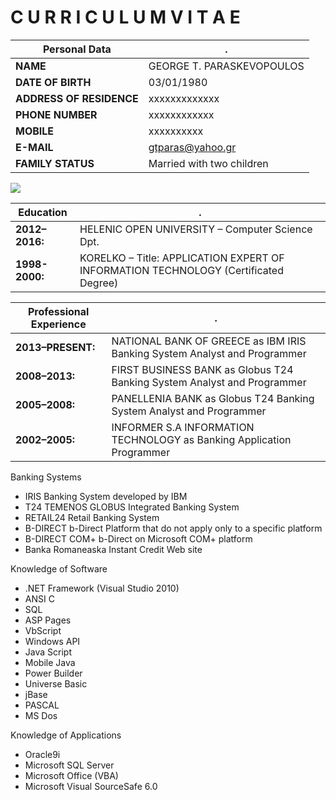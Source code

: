 # C U R R I C U L U M   V I T A E

Personal Data|.
-|-
**NAME**|GEORGE T. PARASKEVOPOULOS
**DATE OF BIRTH**|03/01/1980
**ADDRESS OF RESIDENCE**|xxxxxxxxxxxxx
**PHONE NUMBER**|xxxxxxxxxxxx
**MOBILE**|xxxxxxxxxx
**E-MAIL**|gtparas@yahoo.gr
**FAMILY STATUS**|Married with two children

![](https://github.com/gtparas/resume/blob/02caced67dfffd3e235fd5f7cf575e8a67f45e23/twitter.jpg?raw=true)


Education|.
-|-
**2012–2016:**|HELENIC OPEN UNIVERSITY – Computer Science Dpt.
**1998-2000:**|KORELKO – Title: APPLICATION EXPERT OF INFORMATION TECHNOLOGY (Certificated Degree)

Professional Experience|.
-|-
**2013–PRESENT:**|NATIONAL BANK OF GREECE as IBM IRIS Banking System Analyst and Programmer
**2008–2013:**|FIRST BUSINESS BANK as Globus T24 Banking System Analyst and Programmer
**2005–2008:**|PANELLENIA BANK as Globus T24 Banking System Analyst and Programmer
**2002–2005:**|INFORMER S.A INFORMATION TECHNOLOGY as Banking Application Programmer

Banking Systems
* IRIS Banking System developed by IBM
* T24 TEMENOS GLOBUS Integrated Banking System
* RETAIL24 Retail Banking System
* B-DIRECT b-Direct Platform that do not apply only to a specific platform
* B-DIRECT COM+ b-Direct on Microsoft COM+ platform
* Banka Romaneaska Instant Credit Web site

Knowledge of Software
* .NET Framework (Visual Studio 2010)
* ANSI C
* SQL
* ASP Pages
* VbScript
* Windows API
* Java Script
* Mobile Java
* Power Builder
* Universe Basic
* jBase
* PASCAL
* MS Dos

Knowledge of Applications
* Oracle9i
* Microsoft SQL Server
* Microsoft Office (VBA)
* Microsoft Visual SourceSafe 6.0

